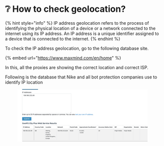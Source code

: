 # ❔ How to check geolocation?

{% hint style="info" %}
IP address geolocation refers to the process of identifying the physical location of a device or a network connected to the internet using its IP address. An IP address is a unique identifier assigned to a device that is connected to the internet.
{% endhint %}

To check the IP address geolocation, go to the following database site.

{% embed url="https://www.maxmind.com/en/home" %}

In this, all the proxies are showing the correct location and correct ISP.

Following is the database that Nike and all bot protection companies use to identify IP location

<figure><img src="../.gitbook/assets/Screenshot_2023-04-17_at_2.32.15_PM.png" alt=""><figcaption></figcaption></figure>



